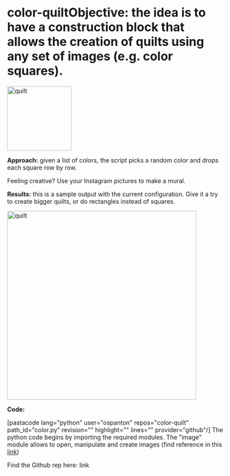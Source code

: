 # color-quilt<strong>Objective:</strong> the idea is to have a construction block that allows the creation of quilts using any set of images (e.g. color squares).

<img class="aligncenter wp-image-104 size-thumbnail" src="http://angularpi.com/wp-content/uploads/2017/03/quilt-150x150.png" alt="quilt" width="150" height="150" />

<strong>Approach:</strong> given a list of colors, the script picks a random color and drops each square row by row.

Feeling creative? Use your Instagram pictures to make a mural.

<strong>Results:</strong> this is a sample output with the current configuration. Give it a try to create bigger quilts, or do rectangles instead of squares.

<img class="aligncenter wp-image-104 size-full" src="http://angularpi.com/wp-content/uploads/2017/03/quilt.png" alt="quilt" width="440" height="440" />

<strong>Code:</strong>

[pastacode lang="python" user="ospanton" repos="color-quilt" path_id="color.py" revision="" highlight="" lines="" provider="github"/]
The python code begins by importing the required modules. The "image" module allows to open, manipulate and create images (find reference in this <a href="http://effbot.org/imagingbook/image.htm">link</a>)

Find the Github rep here: link
